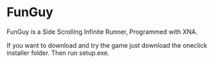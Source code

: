 # FunGuy
FunGuy is a Side Scrolling Infinite Runner, Programmed with XNA.

If you want to download and try the game just download the oneclick installer folder.
Then run setup.exe.
